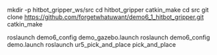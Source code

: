mkdir -p hitbot_gripper_ws/src
cd hitbot_gripper
catkin_make
cd src
git clone https://github.com/forgetwhatuwant/demo6_1_hitbot_gripper.git
catkin_make

roslaunch demo6_config demo_gazebo.launch
roslaunch demo6_config demo.launch
roslaunch ur5_pick_and_place pick_and_place
